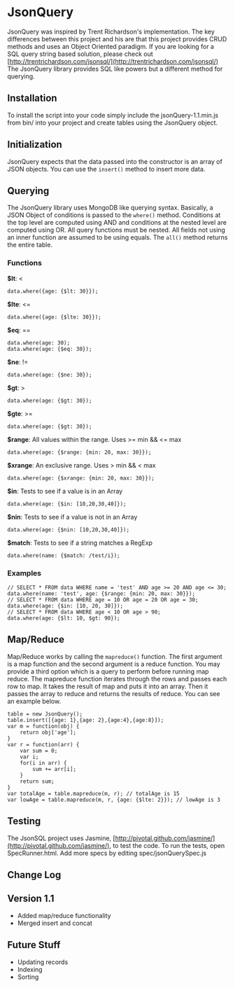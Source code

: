 JsonQuery
=========

JsonQuery was inspired by Trent Richardson's implementation. The key differences between this project
and his are that this project provides CRUD methods and uses an Object Oriented paradigm. If you
are looking for a SQL query string based solution, please check out 
[http://trentrichardson.com/jsonsql/](http://trentrichardson.com/jsonsql/) The JsonQuery library
provides SQL like powers but a different method for querying.

Installation
------------

To install the script into your code simply include the jsonQuery-1.1.min.js from bin/ into your 
project and create tables using the JsonQuery object.

Initialization
--------------

JsonQuery expects that the data passed into the constructor is an array of JSON objects. You can
use the `insert()` method to insert more data.

Querying
--------

The JsonQuery library uses MongoDB like querying syntax. Basically, a JSON Object of conditions is
passed to the `where()` method. Conditions at the top level are computed using AND and conditions at
the nested level are computed using OR. All query functions must be nested. All fields not using an
inner function are assumed to be using equals. The `all()` method returns the entire table.

### Functions

**$lt**: <

	data.where({age: {$lt: 30}});

**$lte**: <=

	data.where({age: {$lte: 30}});
		
**$eq**: ==
	
	data.where(age: 30);
	data.where(age: {$eq: 30});

**$ne**: !=

	data.where(age: {$ne: 30});

**$gt**: >

	data.where(age: {$gt: 30});
	
**$gte**: >=

	data.where(age: {$gt: 30});

**$range**: All values within the range. Uses >= min && <= max

	data.where(age: {$range: {min: 20, max: 30}});
	
**$xrange**: An exclusive range. Uses > min && < max

	data.where(age: {$xrange: {min: 20, max: 30}});
	
**$in**: Tests to see if a value is in an Array

	data.where(age: {$in: [10,20,30,40]});

**$nin**: Tests to see if a value is not in an Array

	data.where(age: {$nin: [10,20,30,40]});

**$match**: Tests to see if a string matches a RegExp

	data.where(name: {$match: /test/i});

### Examples

	// SELECT * FROM data WHERE name = 'test' AND age >= 20 AND age <= 30; 
	data.where(name: 'test', age: {$range: {min: 20, max: 30}});
	// SELECT * FROM data WHERE age = 10 OR age = 20 OR age = 30;
	data.where(age: {$in: [10, 20, 30]});
	// SELECT * FROM data WHERE age < 10 OR age > 90;
	data.where(age: {$lt: 10, $gt: 90});
	
Map/Reduce
----------

Map/Reduce works by calling the `mapreduce()` function. The first argument is a map function and
the second argument is a reduce function. You may provide a third option which is a query to perform
before running map reduce. The mapreduce function iterates through the rows and passes each row to
map. It takes the result of map and puts it into an array. Then it passes the array to reduce and
returns the results of reduce. You can see an example below.

	table = new JsonQuery();
	table.insert([{age: 1},{age: 2},{age:4},{age:8}]);
	var m = function(obj) {
		return obj['age'];
	}
	var r = function(arr) {
		var sum = 0;
		var i;
		for(i in arr) {
			sum += arr[i];
		}
		return sum;
	}
	var totalAge = table.mapreduce(m, r); // totalAge is 15
	var lowAge = table.mapreduce(m, r, {age: {$lte: 2}}); // lowAge is 3

	
Testing
-------

The JsonSQL project uses Jasmine, 
[http://pivotal.github.com/jasmine/](http://pivotal.github.com/jasmine/), to test the code. To run
the tests, open SpecRunner.html. Add more specs by editing spec/jsonQuerySpec.js

Change Log
----------

## Version 1.1

* Added map/reduce functionality
* Merged insert and concat

Future Stuff
------------

* Updating records
* Indexing
* Sorting